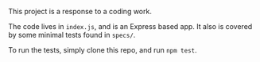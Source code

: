 
This project is a response to a coding work.

The code lives in `index.js`, and is an Express based app. It also is covered by some minimal tests found in `specs/`.

To run the tests, simply clone this repo, and run `npm test`.
